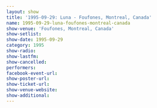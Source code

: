```yaml
---
layout: show
title: '1995-09-29: Luna - Foufones, Montreal, Canada'
name: 1995-09-29-luna-foufones-montreal-canada
show-venue: 'Foufones, Montreal, Canada'
show-setlist: 
show-date: 1995-09-29
category: 1995
show-radio: 
show-lastfm: 
show-cancelled: 
performers: 
facebook-event-url: 
show-poster-url: 
show-ticket-url: 
show-venue-website: 
show-additional: 
---
```


